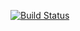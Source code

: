 [![Build Status](https://travis-ci.org/vasiliykadikov/lab06.svg?branch=master)](https://travis-ci.org/vasiliykadikov/lab06)
